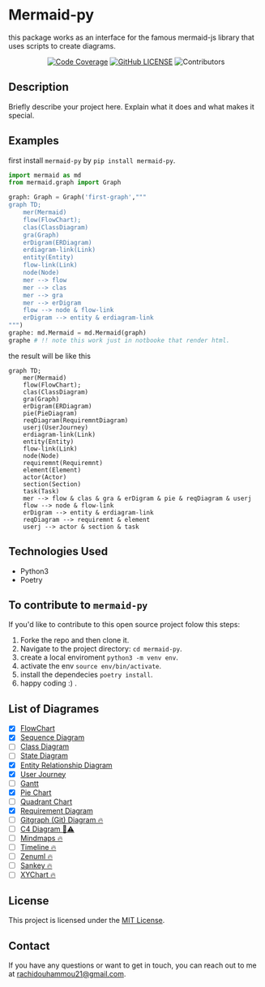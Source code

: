 # Mermaid-py

this package works as an interface for the famous mermaid-js library that uses scripts to create diagrams.

<p align="center">
    <a href="https://codecov.io/gh/ouhammmourachid/mermaid-py">
        <img src="https://codecov.io/gh/ouhammmourachid/mermaid-py/graph/badge.svg?token=732C2PA73Z"
            alt="Code Coverage"></a>
    <a href="https://github.com/ouhammmourachid/mermaid-py/blob/main/LICENSE" >
        <img src="https://img.shields.io/github/license/ouhammmourachid/mermaid-py"
            alt="GitHub LICENSE" /></a>
    <img src="https://img.shields.io/pypi/dm/mermaid-py"
        alt="Contributors" />
</p>

## Description

Briefly describe your project here. Explain what it does and what makes it special.

## Examples
first install `mermaid-py` by `pip install mermaid-py`.
```python
import mermaid as md
from mermaid.graph import Graph

graph: Graph = Graph('first-graph',"""
graph TD;
    mer(Mermaid)
    flow(FlowChart);
    clas(ClassDiagram)
    gra(Graph)
    erDigram(ERDiagram)
    erdiagram-link(Link)
    entity(Entity)
    flow-link(Link)
    node(Node)
    mer --> flow
    mer --> clas
    mer --> gra
    mer --> erDigram
    flow --> node & flow-link
    erDigram --> entity & erdiagram-link
""")
graphe: md.Mermaid = md.Mermaid(graph)
graphe # !! note this work just in notbooke that render html.
```
the result will be like this

```mermaid
graph TD;
    mer(Mermaid)
    flow(FlowChart);
    clas(ClassDiagram)
    gra(Graph)
    erDigram(ERDiagram)
    pie(PieDiagram)
    reqDiagram(RequiremntDiagram)
    userj(UserJourney)
    erdiagram-link(Link)
    entity(Entity)
    flow-link(Link)
    node(Node)
    requiremnt(Requiremnt)
    element(Element)
    actor(Actor)
    section(Section)
    task(Task)
    mer --> flow & clas & gra & erDigram & pie & reqDiagram & userj
    flow --> node & flow-link
    erDigram --> entity & erdiagram-link
    reqDiagram --> requiremnt & element
    userj --> actor & section & task
```

## Technologies Used

- Python3
- Poetry

## To contribute to `mermaid-py`

If you'd like to contribute to this open source project folow this steps:

1. Forke the repo and then clone it.
2. Navigate to the project directory: `cd mermaid-py`.
3. create a local enviroment `python3 -m venv env`.
4. activate the env `source env/bin/activate`.
5. install the dependecies `poetry install`.
6. happy coding :) .

## List of Diagrames
- [x] [FlowChart](https://mermaid.js.org/syntax/flowchart.html)
- [x] [Sequence Diagram](https://mermaid.js.org/syntax/sequenceDiagram.html)
- [ ] [Class Diagram](https://mermaid.js.org/syntax/classDiagram.html)
- [ ] [State Diagram](https://mermaid.js.org/syntax/stateDiagram.html)
- [x] [Entity Relationship Diagram](https://mermaid.js.org/syntax/entityRelationshipDiagram.html)
- [x] [User Journey](https://mermaid.js.org/syntax/userJourney.html)
- [ ] [Gantt](https://mermaid.js.org/syntax/gantt.html)
- [x] [Pie Chart](https://mermaid.js.org/syntax/pie.html)
- [ ] [Quadrant Chart](https://mermaid.js.org/syntax/quadrantChart.html)
- [x] [Requirement Diagram](https://mermaid.js.org/syntax/requirementDiagram.html)
- [ ] [Gitgraph (Git) Diagram 🔥](https://mermaid.js.org/syntax/gitgraph.html)
- [ ] [C4 Diagram 🦺⚠️](https://mermaid.js.org/syntax/c4.html)
- [ ] [Mindmaps 🔥](https://mermaid.js.org/syntax/mindmap.html)
- [ ] [Timeline 🔥](https://mermaid.js.org/syntax/timeline.html)
- [ ] [Zenuml 🔥](https://mermaid.js.org/syntax/zenuml.html)
- [ ] [Sankey 🔥](https://mermaid.js.org/syntax/sankey.html)
- [ ] [XYChart 🔥](https://mermaid.js.org/syntax/xychart.html)

## License

This project is licensed under the [MIT License](LICENSE).

## Contact

If you have any questions or want to get in touch, you can reach out to me at [rachidouhammou21@gmail.com](rachidouhammou21@gmail.com).
